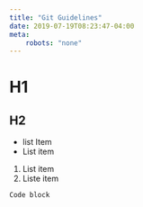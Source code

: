 ```yaml
---
title: "Git Guidelines"
date: 2019-07-19T08:23:47-04:00
meta:
    robots: "none"
---
```

# H1
## H2

* list Item
* List item

1. List item
2. Liste item

```
Code block
```